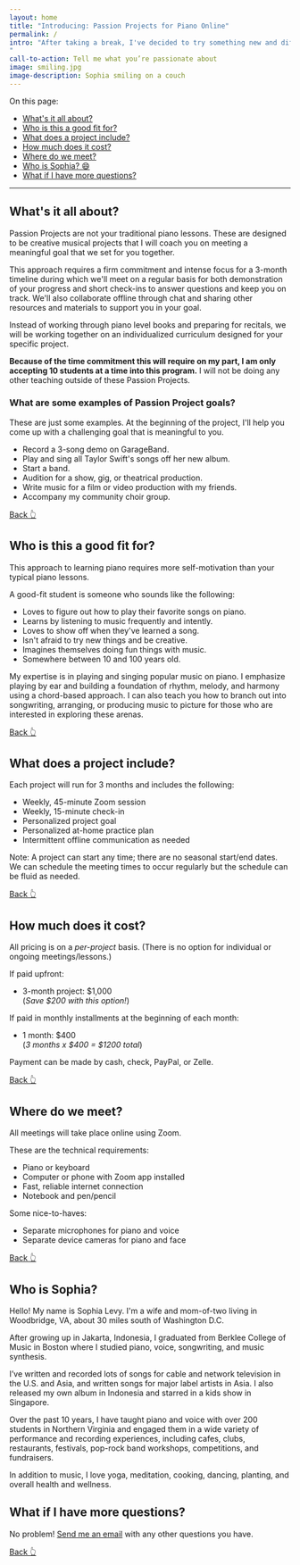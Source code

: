 ```yaml
---
layout: home
title: "Introducing: Passion Projects for Piano Online"
permalink: /
intro: "After taking a break, I've decided to try something new and different for Sophia Music Studio. Reflecting on my years of teaching, I've found the students who grow the most and have the most fun are the ones who have a clear idea of what they're working toward. So instead of ongoing, weekly lessons, where there's so much pressure for magic to happen in those 30-minute classes, I'm starting a new format: 3-month projects where we work together to achieve a specific goal for you.
"
call-to-action: Tell me what you’re passionate about
image: smiling.jpg
image-description: Sophia smiling on a couch
---
```


On this page:
- [What's it all about?](#whats-it-all-about)
- [Who is this a good fit for?](#who-is-this-a-good-fit-for)
- [What does a project include?](#what-does-a-project-include)
- [How much does it cost?](#how-much-does-it-cost)
- [Where do we meet?](#where-do-we-meet)
- [Who is Sophia? 😄](#who-is-sophia)
- [What if I have more questions?](#what-if-i-have-more-questions)

---


## What's it all about?

Passion Projects are not your traditional piano lessons. These are designed to be creative musical projects that I will coach you on meeting a meaningful goal that we set for you together.

This approach requires a firm commitment and intense focus for a 3-month timeline during which we'll meet on a regular basis for both demonstration of your progress and short check-ins to answer questions and keep you on track. We'll also collaborate offline through chat and sharing other resources and materials to support you in your goal.

Instead of working through piano level books and preparing for recitals, we will be working together on an individualized curriculum designed for your specific project.

**Because of the time commitment this will require on my part, I am only accepting 10 students at a time into this program.** I will not be doing any other teaching outside of these Passion Projects.

### What are some examples of Passion Project goals?

These are just some examples. At the beginning of the project, I'll help you come up with a challenging goal that is meaningful to you.

- Record a 3-song demo on GarageBand.
- Play and sing all Taylor Swift's songs off her new album.
- Start a band.
- Audition for a show, gig, or theatrical production.
- Write music for a film or video production with my friends.
- Accompany my community choir group.

[Back 👆]({{site.url}})

## Who is this a good fit for?

This approach to learning piano requires more self-motivation than your typical piano lessons.

A good-fit student is someone who sounds like the following:

- Loves to figure out how to play their favorite songs on piano.
- Learns by listening to music frequently and intently.
- Loves to show off when they've learned a song.
- Isn't afraid to try new things and be creative.
- Imagines themselves doing fun things with music.
- Somewhere between 10 and 100 years old.

My expertise is in playing and singing popular music on piano. I emphasize  playing by ear and building a foundation of rhythm, melody, and harmony using a chord-based approach. I can also teach you how to branch out into songwriting, arranging, or producing music to picture for those who are interested in exploring these arenas.

[Back 👆]({{site.url}})

## What does a project include?

Each project will run for 3 months and includes the following:

- Weekly, 45-minute Zoom session
- Weekly, 15-minute check-in
- Personalized project goal
- Personalized at-home practice plan
- Intermittent offline communication as needed

Note: A project can start any time; there are no seasonal start/end dates. We can schedule the meeting times to occur regularly but the schedule can be fluid as needed.

[Back 👆]({{site.url}})

## How much does it cost?

All pricing is on a *per-project* basis. (There is no option for individual or ongoing meetings/lessons.)

If paid upfront:

- 3-month project: $1,000<br>(*Save $200 with this option!*)

If paid in monthly installments at the beginning of each month:

- 1 month: $400<br>(*3 months x $400 = $1200 total*)

Payment can be made by cash, check, PayPal, or Zelle.

[Back 👆]({{site.url}})

## Where do we meet?

All meetings will take place online using Zoom.

These are the technical requirements:
- Piano or keyboard
- Computer or phone with Zoom app installed
- Fast, reliable internet connection
- Notebook and pen/pencil

Some nice-to-haves:
- Separate microphones for piano and voice
- Separate device cameras for piano and face

[Back 👆]({{site.url}})

## Who is Sophia?

Hello! My name is Sophia Levy. I'm a wife and mom-of-two living in Woodbridge, VA, about 30 miles south of Washington D.C.

After growing up in Jakarta, Indonesia, I graduated from Berklee College of Music in Boston where I studied piano, voice, songwriting, and music synthesis.

I’ve written and recorded lots of songs for cable and network television in the U.S. and Asia, and written songs for major label artists in Asia. I also released my own album in Indonesia and starred in a kids show in Singapore.

Over the past 10 years, I have taught piano and voice with over 200 students in Northern Virginia and engaged them in a wide variety of performance and recording experiences, including cafes, clubs, restaurants, festivals, pop-rock band workshops, competitions, and fundraisers.

In addition to music, I love yoga, meditation, cooking, dancing, planting, and overall health and wellness.

## What if I have more questions?

No problem! [Send me an email](mailto:sophia@sophiamusicstudio.com) with any other questions you have.

[Back 👆]({{site.url}})
